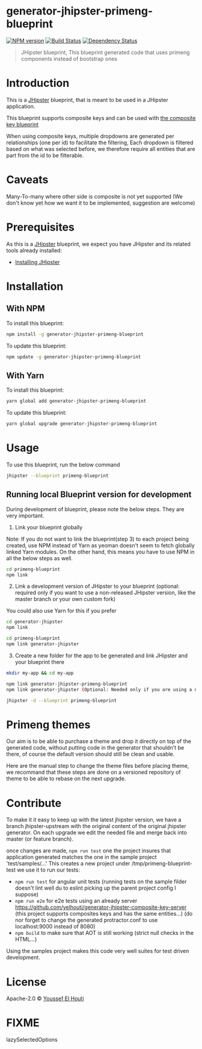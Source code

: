 # generator-jhipster-primeng-blueprint
[![NPM version][npm-image]][npm-url] [![Build Status][travis-image]][travis-url] [![Dependency Status][daviddm-image]][daviddm-url]
> JHipster blueprint, This blueprint generated code that uses primeng components instead of bootstrap ones

# Introduction

This is a [JHipster](https://www.jhipster.tech/) blueprint, that is meant to be used in a JHipster application.

This blueprint supports composite keys and can be used with [the composite key blueprint](https://www.npmjs.com/package/generator-jhipster-composite-key-server)

When using composite keys, multiple dropdowns are generated per relationships (one per id) to facilitate the filtering,
Each dropdown is filtered based on what was selected before, we therefore require all entities that are part from the id to be filterable.

# Caveats

Many-To-many where other side is composite is not yet supported (We don't know yet how we want it to be implemented, suggestion are welcome)

# Prerequisites

As this is a [JHipster](https://www.jhipster.tech/) blueprint, we expect you have JHipster and its related tools already installed:

- [Installing JHipster](https://www.jhipster.tech/installation/)

# Installation

## With NPM

To install this blueprint:

```bash
npm install -g generator-jhipster-primeng-blueprint
```

To update this blueprint:

```bash
npm update -g generator-jhipster-primeng-blueprint
```

## With Yarn

To install this blueprint:

```bash
yarn global add generator-jhipster-primeng-blueprint
```

To update this blueprint:

```bash
yarn global upgrade generator-jhipster-primeng-blueprint
```

# Usage

To use this blueprint, run the below command

```bash
jhipster --blueprint primeng-blueprint
```


## Running local Blueprint version for development

During development of blueprint, please note the below steps. They are very important.

1. Link your blueprint globally 

Note: If you do not want to link the blueprint(step 3) to each project being created, use NPM instead of Yarn as yeoman doesn't seem to fetch globally linked Yarn modules. On the other hand, this means you have to use NPM in all the below steps as well.

```bash
cd primeng-blueprint
npm link
```

2. Link a development version of JHipster to your blueprint (optional: required only if you want to use a non-released JHipster version, like the master branch or your own custom fork)

You could also use Yarn for this if you prefer

```bash
cd generator-jhipster
npm link

cd primeng-blueprint
npm link generator-jhipster
```

3. Create a new folder for the app to be generated and link JHipster and your blueprint there

```bash
mkdir my-app && cd my-app

npm link generator-jhipster-primeng-blueprint
npm link generator-jhipster (Optional: Needed only if you are using a non-released JHipster version)

jhipster -d --blueprint primeng-blueprint

```

# Primeng themes
Our aim is to be able to purchase a theme and drop it directly on top of the generated code, without putting code in the generator that shouldn't be there,
of course the default version should still be clean and usable.

Here are the manual step to change the theme files before placing theme, we recommand that these steps are done on a versioned repository of theme to be able to rebase on the next upgrade.


# Contribute

To make it it easy to keep up with the latest jhipster version, we have a branch jhipster-upstream with the original content of the original jhipster generator.
On each upgrade we edit the needed file and merge back into master (or feature branch).

once changes are made, `npm run test` one the project insures that application generated matches the one in the sample project 'test/samples/...'
This creates a new project under /tmp/primeng-blueprint-test we use it to run our tests:
- `npm run test` for angular unit tests (running tests on the sample filder doesn't lint well du to eslint picking up the parent project config I suppose)
- `npm run e2e` for e2e tests using an already server https://github.com/yelhouti/generator-jhipster-composite-key-server (this project supports composites keys and has the same entities...) (do nor forget to change the generated protractor.conf to use localhost:9000 instead of 8080)
- `npm build` to make sure that AOT is still working (strict null checks in the HTML...)

Using the samples project makes this code very well suites for test driven development.

# License

Apache-2.0 © [Youssef El Houti](https://elhouti.com)


[npm-image]: https://img.shields.io/npm/v/generator-jhipster-primeng-blueprint.svg
[npm-url]: https://npmjs.org/package/generator-jhipster-primeng-blueprint
[travis-image]: https://travis-ci.org/yelhouti/generator-jhipster-primeng-blueprint.svg?branch=master
[travis-url]: https://travis-ci.org/yelhouti/generator-jhipster-primeng-blueprint
[daviddm-image]: https://david-dm.org/yelhouti/generator-jhipster-primeng-blueprint.svg?theme=shields.io
[daviddm-url]: https://david-dm.org/yelhouti/generator-jhipster-primeng-blueprint

# FIXME
lazySelectedOptions
